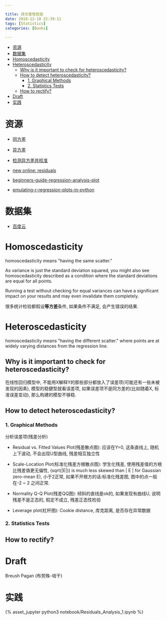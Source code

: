 ```yaml
---

title: 异方差性检验
date: 2018-12-18 22:39:11
tags: [Statistics]
categories: [Books]

---
```


<!-- vim-markdown-toc GFM -->

* [资源](#资源)
* [数据集](#数据集)
* [Homoscedasticity](#homoscedasticity)
* [Heteroscedasticity](#heteroscedasticity)
    * [Why is it important to check for heteroscedasticity?](#why-is-it-important-to-check-for-heteroscedasticity)
    * [How to detect heteroscedasticity?](#how-to-detect-heteroscedasticity)
        * [1. Graphical Methods](#1-graphical-methods)
        * [2. Statistics Tests](#2-statistics-tests)
    * [How to rectify?](#how-to-rectify)
* [Draft](#draft)
* [实践](#实践)

<!-- vim-markdown-toc -->

<!-- more -->

# 资源

- [同方差](https://www.statisticshowto.datasciencecentral.com/homoscedasticity/)

- [异方差](https://www.statisticshowto.datasciencecentral.com/heteroscedasticity-simple-definition-examples)

- [检测异方差并校准](https://datascienceplus.com/how-to-detect-heteroscedasticity-and-rectify-it/)

- [new online: residuals](https://newonlinecourses.science.psu.edu/stat501/node/277)

- [beginners-guide-regression-analysis-plot][hackerearth]

- [emulating-r-regression-plots-in-python](https://medium.com/@emredjan/emulating-r-regression-plots-in-python-43741952c034)


[hackerearth]: https://www.hackerearth.com/practice/machine-learning/machine-learning-algorithms/beginners-guide-regression-analysis-plot-interpretations/tutorial/

# 数据集

- [百度云](https://pan.baidu.com/s/1zrsRVALr5icPWbxMRWFhSA "Datasets/Statistics/")

# Homoscedasticity

homoscedasticity means "having the same scatter." 

As variance is just the standard deviation squared, you might also see homoscedasticity described as a condition where the standard deviations are equal for all points.

Running a test without checking for equal variances can have a significant impact on your results and may even invalidate them completely.

很多统计检验都假设**等方差**条件, 如果条件不满足, 会产生错误的结果.

# Heteroscedasticity

homoscedasticity means "having the different scatter." where points are at widely varying distances from the regression line.

## Why is it important to check for heteroscedasticity?

在线性回归模型中, 不能用X解释Y的那些部分都放入了误差项(可能还有一些未被发现的因素), 模型的稳健型就看误差项, 如果误差项不是同方差的(比如随着X, 标准误差变动), 那么构建的模型不够稳.

## How to detect heteroscedasticity?

### 1. Graphical Methods

分析误差项(残差分析)

- Residual vs. Fitted Values Plot(残差散点图): 应该在Y=0, 这条直线上, 随机上下波动, 不会出现U型曲线, 残差相互独立性

- Scale-Location Plot(标准化残差方根散点图): 学生化残差, 使用残差值的方根比残差值更无偏性, (sqrt(|E|)) is much less skewed than | E | for Gaussian zero-mean E), 小于2正常, 如果不开根方的话:标准化残差图, 图中的点一般在-2 ~ 2 之间正常.

- Normality Q-Q Plot(残差QQ图): 倾斜的直线是ok的, 如果发现有曲线U, 说明残差不是正态的, 假定不成立, 残差正态性检验

- Leverage plot(杠杆图): Cookie distance, 库克距离, 是否存在异常数据


### 2. Statistics Tests


## How to rectify?


# Draft

Breush Pagan (布劳殊-培干)


# 实践

{% asset_jupyter python3 notebook/Residuals_Analysis_1.ipynb %}
